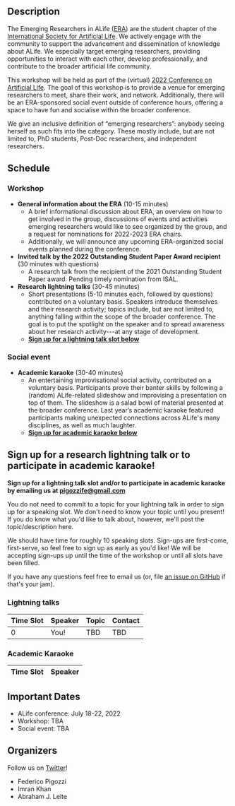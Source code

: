 ## Description

The Emerging Researchers in ALife ([ERA](https://alife.org/emerging-researchers-in-alife/)) are the student chapter of the [International Society for Artificial Life](https://alife.org/). We actively engage with the community to support the advancement and dissemination of knowledge about ALife. We especially target emerging researchers, providing opportunities to interact with each other, develop professionally, and contribute to the broader artificial life community. 

This workshop will be held as part of the (virtual) [2022 Conference on Artificial Life](http://2022.alife.org/).
The goal of this workshop is to provide a venue for emerging researchers to meet, share their work, and network.
Additionally, there will be an ERA-sponsored social event outside of conference hours, offering a space to have fun and socialise within the broader conference.

We give an inclusive definition of “emerging researchers”: anybody seeing herself as such fits into the category. These mostly include, but are not limited to, PhD students, Post-Doc researchers, and independent researchers.

## Schedule

### Workshop

- **General information about the ERA** (10-15 minutes)
  - A brief informational discussion about ERA, an overview on how to get involved in the group, discussions of events and activities emerging researchers would like to see organized by the group, and a request for nominations for 2022-2023 ERA chairs.
  - Additionally, we will announce any upcoming ERA-organized social events planned during the conference.
- **Invited talk by the 2022 Outstanding Student Paper Award recipient** (30 minutes with questions)
  - A research talk from the recipient of the 2021 Outstanding Student Paper award. Pending timely nomination from ISAL.
- **Research lightning talks** (30-45 minutes)
  - Short presentations (5-10 minutes each, followed by questions) contributed on a voluntary basis. Speakers introduce themselves and their research activity; topics include, but are not limited to, anything falling within the scope of the broader conference. The goal is to put the spotlight on the speaker and to spread awareness about her research activity---at any stage of development.
  - [**Sign up for a lightning talk slot below**](#sign-up-for-a-research-lightning-talk-or-to-participate-in-academic-karaoke)

### Social event

- **Academic karaoke** (30-40 minutes)
  - An entertaining improvisational social activity, contributed on a voluntary basis. Participants prove their banter skills by following a (random) ALife-related slideshow and improvising a presentation on top of them. The slideshow is a salad bowl of material presented at the broader conference. Last year’s academic karaoke featured participants making unexpected connections across ALife's many disciplines, as well as much laughter.
  - [**Sign up for academic karaoke below**](#sign-up-for-a-research-lightning-talk-or-to-participate-in-academic-karaoke)

## Sign up for a research lightning talk or to participate in academic karaoke!

**Sign up for a lightning talk slot and/or to participate in academic karaoke by emailing us at pigozzife@gmail.com**

You do not need to commit to a topic for your lightning talk in order to sign up for a speaking slot.
We don't need to know your topic until you present!
If you do know what you'd like to talk about, however, we'll post the topic/description here.

We should have time for roughly 10 speaking slots.
Sign-ups are first-come, first-serve, so feel free to sign up as early as you'd like!
We will be accepting sign-ups up until the time of the workshop or until all slots have been filled.

If you have any questions feel free to email us (or, file [an issue on GitHub](https://github.com/pigozzif/ALife22-ERA-workshop/issues) if that's your jam).

### Lightning talks

| Time Slot | Speaker | Topic | Contact |
|---|---|---|---|
| 0 | You! | TBD | TBD |

### Academic Karaoke

| Time Slot | Speaker |
|---|---|

## Important Dates

- ALife conference: July 18-22, 2022
- Workshop: TBA
- Social event: TBA

## Organizers

Follow us on [Twitter](https://twitter.com/ISALstudents)!

- Federico Pigozzi
- Imran Khan
- Abraham J. Leite
